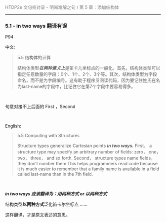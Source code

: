 <span style="color:#808080">HTDP2e 文句校对录 - 明晰难解之句 / 第 5 章：添加结构体</span>

***

### 5.1 - in two ways 翻译有误  

P94

中文:
> 
>5.5 结构体的计算   
>
>结构体类型***在两种意义上***是笛卡儿坐标点的一般化。首先，结构体类型可以指定任意数量的字段：0个、1个、2个、3个等。其次，结构体类型为字段命名，而不是为字段编号。这有助于程序员阅读代码，因为要记住姓氏在名为last-name的字段中，比记住它在第7个字段中要容易得多。

<br>

句意对接不上后面的 First ，Second

<br>

English:
>  
>5.5 Computing with Structures 
>
>Structure types generalize Cartesian points ***in two ways.*** First， a structure type may specify an arbitrary number of fields: zero， one， two， three， and so forth. Second， structure types name fields， they don’t number them.This helps programmers read code because it is much easier to remember that a family name is available in a field called last-name than in the 7th field.

<br>

***in two ways 应该翻译为：用两种方式 or 以两种方式***

结构类型**以两种方式**泛化笛卡尔坐标点 ……

这样翻译，才是原文表述的意思。    

